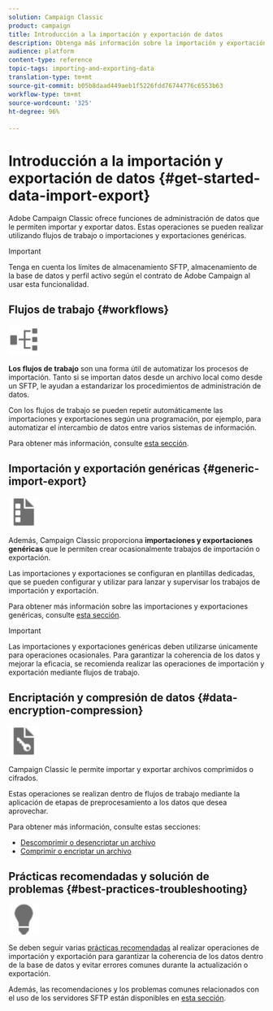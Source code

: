 ```yaml
---
solution: Campaign Classic
product: campaign
title: Introducción a la importación y exportación de datos
description: Obtenga más información sobre la importación y exportación de datos en Campaign Classic.
audience: platform
content-type: reference
topic-tags: importing-and-exporting-data
translation-type: tm+mt
source-git-commit: b05b8daad449aeb1f5226fdd76744776c6553b63
workflow-type: tm+mt
source-wordcount: '325'
ht-degree: 96%

---
```



# Introducción a la importación y exportación de datos {#get-started-data-import-export}

Adobe Campaign Classic ofrece funciones de administración de datos que le permiten importar y exportar datos. Estas operaciones se pueden realizar utilizando flujos de trabajo o importaciones y exportaciones genéricas.

>[!IMPORTANT]
>
>Tenga en cuenta los límites de almacenamiento SFTP, almacenamiento de la base de datos y perfil activo según el contrato de Adobe Campaign al usar esta funcionalidad.

## Flujos de trabajo {#workflows}

<img src="assets/do-not-localize/icon_workflows.svg" width="60px">

**Los flujos de trabajo** son una forma útil de automatizar los procesos de importación. Tanto si se importan datos desde un archivo local como desde un SFTP, le ayudan a estandarizar los procedimientos de administración de datos.

Con los flujos de trabajo se pueden repetir automáticamente las importaciones y exportaciones según una programación, por ejemplo, para automatizar el intercambio de datos entre varios sistemas de información.

Para obtener más información, consulte [esta sección](../../platform/using/import-export-workflows.md).

## Importación y exportación genéricas {#generic-import-export}

<img src="assets/do-not-localize/icon_templates.svg" width="60px">

Además, Campaign Classic proporciona **importaciones y exportaciones genéricas** que le permiten crear ocasionalmente trabajos de importación o exportación.

Las importaciones y exportaciones se configuran en plantillas dedicadas, que se pueden configurar y utilizar para lanzar y supervisar los trabajos de importación y exportación.

Para obtener más información sobre las importaciones y exportaciones genéricas, consulte [esta sección](../../platform/using/about-generic-imports-exports.md).

>[!IMPORTANT]
>Las importaciones y exportaciones genéricas deben utilizarse únicamente para operaciones ocasionales. Para garantizar la coherencia de los datos y mejorar la eficacia, se recomienda realizar las operaciones de importación y exportación mediante flujos de trabajo.

## Encriptación y compresión de datos {#data-encryption-compression}

<img src="assets/do-not-localize/icon_encrypt.svg" width="60px">

Campaign Classic le permite importar y exportar archivos comprimidos o cifrados.

Estas operaciones se realizan dentro de flujos de trabajo mediante la aplicación de etapas de preprocesamiento a los datos que desea aprovechar.

Para obtener más información, consulte estas secciones:

* [Descomprimir o desencriptar un archivo](../../platform/using/unzip-decrypt.md)
* [Comprimir o encriptar un archivo](../../platform/using/zip-encrypt.md)

## Prácticas recomendadas y solución de problemas {#best-practices-troubleshooting}

<img src="assets/do-not-localize/icon_bestpractices.svg" width="60px">

Se deben seguir varias [prácticas recomendadas](../../platform/using/import-export-best-practices.md) al realizar operaciones de importación y exportación para garantizar la coherencia de los datos dentro de la base de datos y evitar errores comunes durante la actualización o exportación.

Además, las recomendaciones y los problemas comunes relacionados con el uso de los servidores SFTP están disponibles en [esta sección](../../platform/using/sftp-server-usage.md).
